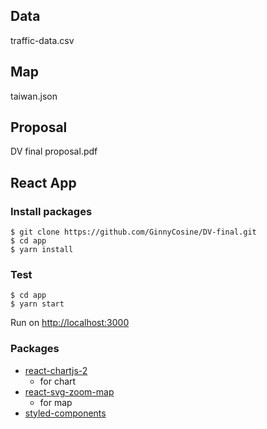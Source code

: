 ## Data
traffic-data.csv

## Map
taiwan.json

## Proposal
DV final proposal.pdf

## React App
### Install packages
```
$ git clone https://github.com/GinnyCosine/DV-final.git
$ cd app
$ yarn install
```
### Test
```
$ cd app
$ yarn start
```
Run on [http://localhost:3000](http://localhost:3000)
### Packages
- [react-chartjs-2](https://react-chartjs-2.js.org/)
    - for chart
- [react-svg-zoom-map](https://github.com/cybermumu/react-svg-zoom-map)
    - for map
- [styled-components](https://styled-components.com/)
